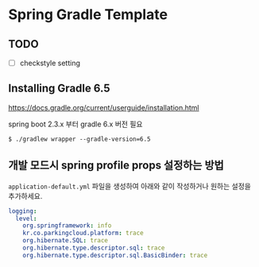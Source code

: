 # Spring Gradle Template

## TODO

- [ ] checkstyle setting

## Installing Gradle 6.5

https://docs.gradle.org/current/userguide/installation.html

spring boot 2.3.x 부터 gradle 6.x 버전 필요

```
$ ./gradlew wrapper --gradle-version=6.5
```

## 개발 모드시 spring profile props 설정하는 방법

`application-default.yml` 파일을 생성하여 아래와 같이 작성하거나 원하는 설정을 추가하세요.

```yaml
logging:
  level:
    org.springframework: info
    kr.co.parkingcloud.platform: trace
    org.hibernate.SQL: trace
    org.hibernate.type.descriptor.sql: trace
    org.hibernate.type.descriptor.sql.BasicBinder: trace
```